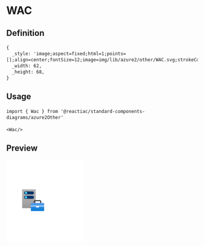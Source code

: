 # WAC

## Definition

```
{
  _style: 'image;aspect=fixed;html=1;points=[];align=center;fontSize=12;image=img/lib/azure2/other/WAC.svg;strokeColor=none;',
  _width: 62,
  _height: 68,
}
```

## Usage

```
import { Wac } from '@reactiac/standard-components-diagrams/azure2Other'

<Wac/>
```

## Preview

<img src="./wac.png" width="200"/>
